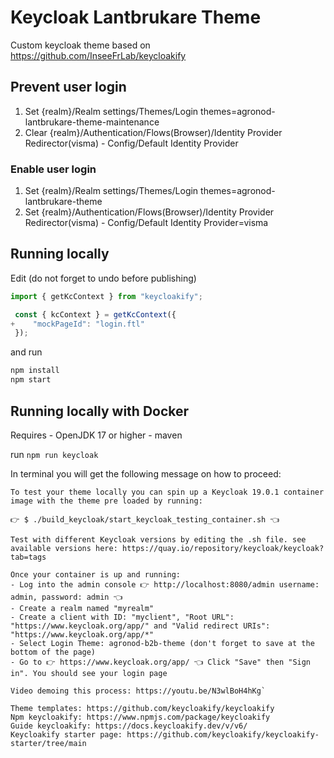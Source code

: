 # Keycloak Lantbrukare Theme

Custom keycloak theme based on <https://github.com/InseeFrLab/keycloakify>

## Prevent user login

1. Set {realm}/Realm settings/Themes/Login themes=agronod-lantbrukare-theme-maintenance
2. Clear {realm}/Authentication/Flows(Browser)/Identity Provider Redirector(visma) - Config/Default Identity Provider

### Enable user login

1. Set {realm}/Realm settings/Themes/Login themes=agronod-lantbrukare-theme
2. Set {realm}/Authentication/Flows(Browser)/Identity Provider Redirector(visma) - Config/Default Identity Provider=visma

## Running locally

Edit (do not forget to undo before publishing)

```typescript
import { getKcContext } from "keycloakify";

 const { kcContext } = getKcContext({
+    "mockPageId": "login.ftl"
 });
```

and run

```bash
npm install
npm start
```

## Running locally with Docker

Requires - OpenJDK 17 or higher - maven

run `npm run keycloak`

In terminal you will get the following message on how to proceed:

```
To test your theme locally you can spin up a Keycloak 19.0.1 container image with the theme pre loaded by running:

👉 $ ./build_keycloak/start_keycloak_testing_container.sh 👈

Test with different Keycloak versions by editing the .sh file. see available versions here: https://quay.io/repository/keycloak/keycloak?tab=tags

Once your container is up and running:
- Log into the admin console 👉 http://localhost:8080/admin username: admin, password: admin 👈
- Create a realm named "myrealm"
- Create a client with ID: "myclient", "Root URL": "https://www.keycloak.org/app/" and "Valid redirect URIs": "https://www.keycloak.org/app/*"
- Select Login Theme: agronod-b2b-theme (don't forget to save at the bottom of the page)
- Go to 👉 https://www.keycloak.org/app/ 👈 Click "Save" then "Sign in". You should see your login page

Video demoing this process: https://youtu.be/N3wlBoH4hKg`

Theme templates: https://github.com/keycloakify/keycloakify
Npm keycloakify: https://www.npmjs.com/package/keycloakify
Guide keycloakify: https://docs.keycloakify.dev/v/v6/
Keycloakify starter page: https://github.com/keycloakify/keycloakify-starter/tree/main
```
